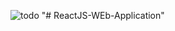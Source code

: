 ![todo](https://user-images.githubusercontent.com/53249044/111641087-d3e1fa80-8822-11eb-9fae-8cdb2fbe769b.png)
"# ReactJS-WEb-Application" 
